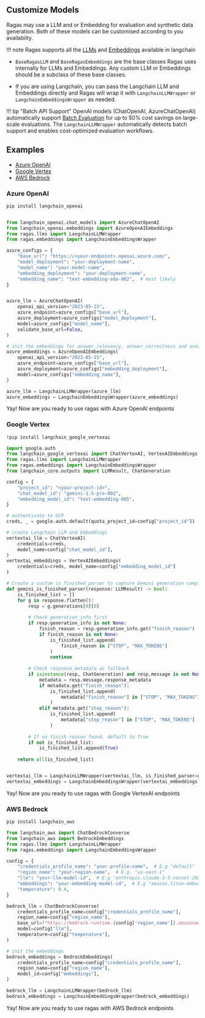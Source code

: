 ## Customize Models

Ragas may use a LLM and or Embedding for evaluation and synthetic data generation. Both of these models can be customised according to you availabiity. 

!!! note
    Ragas supports all the [LLMs](https://python.langchain.com/docs/integrations/chat/) and [Embeddings](https://python.langchain.com/docs/integrations/text_embedding/) available in langchain

- `BaseRagasLLM` and `BaseRagasEmbeddings` are the base classes Ragas uses internally for LLMs and Embeddings. Any custom LLM or Embeddings should be a subclass of these base classes.  

- If you are using Langchain, you can pass the Langchain LLM and Embeddings directly and Ragas will wrap it with `LangchainLLMWrapper` or `LangchainEmbeddingsWrapper` as needed.

!!! tip "Batch API Support"
    OpenAI models (ChatOpenAI, AzureChatOpenAI) automatically support [Batch Evaluation](../metrics/batch_evaluation.md) for up to 50% cost savings on large-scale evaluations. The `LangchainLLMWrapper` automatically detects batch support and enables cost-optimized evaluation workflows.

## Examples

- [Azure OpenAI](#azure-openai)
- [Google Vertex](#google-vertex)
- [AWS Bedrock](#aws-bedrock)


### Azure OpenAI

```bash
pip install langchain_openai
```

```python

from langchain_openai.chat_models import AzureChatOpenAI
from langchain_openai.embeddings import AzureOpenAIEmbeddings
from ragas.llms import LangchainLLMWrapper
from ragas.embeddings import LangchainEmbeddingsWrapper

azure_configs = {
    "base_url": "https://<your-endpoint>.openai.azure.com/",
    "model_deployment": "your-deployment-name",
    "model_name": "your-model-name",
    "embedding_deployment": "your-deployment-name",
    "embedding_name": "text-embedding-ada-002",  # most likely
}


azure_llm = AzureChatOpenAI(
    openai_api_version="2023-05-15",
    azure_endpoint=azure_configs["base_url"],
    azure_deployment=azure_configs["model_deployment"],
    model=azure_configs["model_name"],
    validate_base_url=False,
)

# init the embeddings for answer_relevancy, answer_correctness and answer_similarity
azure_embeddings = AzureOpenAIEmbeddings(
    openai_api_version="2023-05-15",
    azure_endpoint=azure_configs["base_url"],
    azure_deployment=azure_configs["embedding_deployment"],
    model=azure_configs["embedding_name"],
)

azure_llm = LangchainLLMWrapper(azure_llm)
azure_embeddings = LangchainEmbeddingsWrapper(azure_embeddings)
```
Yay! Now are you ready to use ragas with Azure OpenAI endpoints

### Google Vertex

```bash
!pip install langchain_google_vertexai
```

```python
import google.auth
from langchain_google_vertexai import ChatVertexAI, VertexAIEmbeddings
from ragas.llms import LangchainLLMWrapper
from ragas.embeddings import LangchainEmbeddingsWrapper
from langchain_core.outputs import LLMResult, ChatGeneration

config = {
    "project_id": "<your-project-id>",
    "chat_model_id": "gemini-1.5-pro-002",
    "embedding_model_id": "text-embedding-005",
}

# authenticate to GCP
creds, _ = google.auth.default(quota_project_id=config["project_id"])

# create Langchain LLM and Embeddings
vertextai_llm = ChatVertexAI(
    credentials=creds,
    model_name=config["chat_model_id"],
)
vertextai_embeddings = VertexAIEmbeddings(
    credentials=creds, model_name=config["embedding_model_id"]
)

# Create a custom is_finished_parser to capture Gemini generation completion signals
def gemini_is_finished_parser(response: LLMResult) -> bool:
    is_finished_list = []
    for g in response.flatten():
        resp = g.generations[0][0]
        
        # Check generation_info first
        if resp.generation_info is not None:
            finish_reason = resp.generation_info.get("finish_reason")
            if finish_reason is not None:
                is_finished_list.append(
                    finish_reason in ["STOP", "MAX_TOKENS"]
                )
                continue
                
        # Check response_metadata as fallback
        if isinstance(resp, ChatGeneration) and resp.message is not None:
            metadata = resp.message.response_metadata
            if metadata.get("finish_reason"):
                is_finished_list.append(
                    metadata["finish_reason"] in ["STOP", "MAX_TOKENS"]
                )
            elif metadata.get("stop_reason"):
                is_finished_list.append(
                    metadata["stop_reason"] in ["STOP", "MAX_TOKENS"] 
                )
        
        # If no finish reason found, default to True
        if not is_finished_list:
            is_finished_list.append(True)
            
    return all(is_finished_list)


vertextai_llm = LangchainLLMWrapper(vertextai_llm, is_finished_parser=gemini_is_finished_parser)
vertextai_embeddings = LangchainEmbeddingsWrapper(vertextai_embeddings)
```
Yay! Now are you ready to use ragas with Google VertexAI endpoints

### AWS Bedrock

```bash
pip install langchain_aws
```

```python
from langchain_aws import ChatBedrockConverse
from langchain_aws import BedrockEmbeddings
from ragas.llms import LangchainLLMWrapper
from ragas.embeddings import LangchainEmbeddingsWrapper

config = {
    "credentials_profile_name": "your-profile-name",  # E.g "default"
    "region_name": "your-region-name",  # E.g. "us-east-1"
    "llm": "your-llm-model-id",  # E.g "anthropic.claude-3-5-sonnet-20241022-v2:0"
    "embeddings": "your-embedding-model-id",  # E.g "amazon.titan-embed-text-v2:0"
    "temperature": 0.4,
}

bedrock_llm = ChatBedrockConverse(
    credentials_profile_name=config["credentials_profile_name"],
    region_name=config["region_name"],
    base_url=f"https://bedrock-runtime.{config['region_name']}.amazonaws.com",
    model=config["llm"],
    temperature=config["temperature"],
)

# init the embeddings
bedrock_embeddings = BedrockEmbeddings(
    credentials_profile_name=config["credentials_profile_name"],
    region_name=config["region_name"],
    model_id=config["embeddings"],
)

bedrock_llm = LangchainLLMWrapper(bedrock_llm)
bedrock_embeddings = LangchainEmbeddingsWrapper(bedrock_embeddings)
```
Yay! Now are you ready to use ragas with AWS Bedrock endpoints
